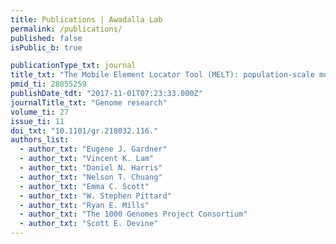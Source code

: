 ```yaml
---
title: Publications | Awadalla Lab
permalink: /publications/
published: false
isPublic_b: true

publicationType_txt: journal
title_txt: "The Mobile Element Locator Tool (MELT): population-scale mobile element discovery and biology."
pmid_ti: 28855259
publishDate_tdt: "2017-11-01T07:23:33.000Z"
journalTitle_txt: "Genome research"
volume_ti: 27
issue_ti: 11
doi_txt: "10.1101/gr.218032.116."
authors_list: 
  - author_txt: "Eugene J. Gardner"
  - author_txt: "Vincent K. Lam"
  - author_txt: "Daniel N. Harris"
  - author_txt: "Nelson T. Chuang"
  - author_txt: "Emma C. Scott"
  - author_txt: "W. Stephen Pittard"
  - author_txt: "Ryan E. Mills"
  - author_txt: "The 1000 Genomes Project Consortium"
  - author_txt: "Scott E. Devine"
---
```

